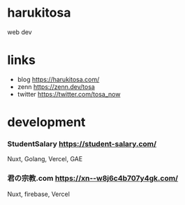 # harukitosa

web dev

# links

- blog https://harukitosa.com/
- zenn https://zenn.dev/tosa
- twitter https://twitter.com/tosa_now

# development

### StudentSalary https://student-salary.com/

Nuxt, Golang, Vercel, GAE

### 君の宗教.com https://xn--w8j6c4b707y4gk.com/

Nuxt, firebase, Vercel

